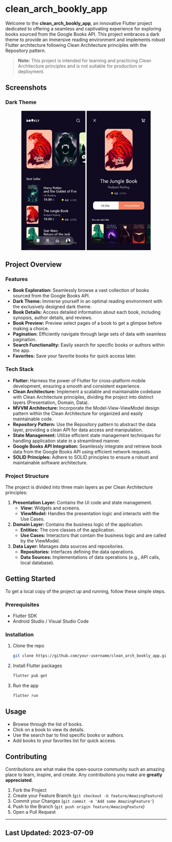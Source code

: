 # clean_arch_bookly_app

Welcome to the **clean_arch_bookly_app**, an innovative Flutter project dedicated to offering a seamless and captivating experience for exploring books sourced from the Google Books API. This project embraces a dark theme to provide an immersive reading environment and implements robust Flutter architecture following Clean Architecture principles with the Repository pattern.

> **Note:** This project is intended for learning and practicing Clean Architecture principles and is not suitable for production or deployment.

## Screenshots

### Dark Theme

<div align="center">
    <img src="assets/images/booklist.png" alt="Book List" width="200"/>  
    <img src="assets/images/details.png" alt="Details" width="200"/>
</div>

## Project Overview

### Features

- **Book Exploration:** Seamlessly browse a vast collection of books sourced from the Google Books API.
- **Dark Theme:** Immerse yourself in an optimal reading environment with the exclusively designed dark theme.
- **Book Details:** Access detailed information about each book, including synopsis, author details, and reviews.
- **Book Preview:** Preview select pages of a book to get a glimpse before making a choice.
- **Pagination:** Efficiently navigate through large sets of data with seamless pagination.
- **Search Functionality:** Easily search for specific books or authors within the app.
- **Favorites:** Save your favorite books for quick access later.

### Tech Stack

- **Flutter:** Harness the power of Flutter for cross-platform mobile development, ensuring a smooth and consistent experience.
- **Clean Architecture:** Implement a scalable and maintainable codebase with Clean Architecture principles, dividing the project into distinct layers (Presentation, Domain, Data).
- **MVVM Architecture:** Incorporate the Model-View-ViewModel design pattern within the Clean Architecture for organized and easily maintainable code.
- **Repository Pattern:** Use the Repository pattern to abstract the data layer, providing a clean API for data access and manipulation.
- **State Management:** Utilize efficient state management techniques for handling application state in a streamlined manner.
- **Google Books API Integration:** Seamlessly integrate and retrieve book data from the Google Books API using efficient network requests.
- **SOLID Principles:** Adhere to SOLID principles to ensure a robust and maintainable software architecture.

### Project Structure

The project is divided into three main layers as per Clean Architecture principles:

1. **Presentation Layer:** Contains the UI code and state management.
   - **View:** Widgets and screens.
   - **ViewModel:** Handles the presentation logic and interacts with the Use Cases.
2. **Domain Layer:** Contains the business logic of the application.
   - **Entities:** The core classes of the application.
   - **Use Cases:** Interactors that contain the business logic and are called by the ViewModel.
3. **Data Layer:** Manages data sources and repositories.
   - **Repositories:** Interfaces defining the data operations.
   - **Data Sources:** Implementations of data operations (e.g., API calls, local database).

## Getting Started

To get a local copy of the project up and running, follow these simple steps.

### Prerequisites

- Flutter SDK
- Android Studio / Visual Studio Code

### Installation

1. Clone the repo

   ```sh
   git clone https://github.com/your-username/clean_arch_bookly_app.git
   ```

2. Install Flutter packages

   ```sh
   flutter pub get
   ```

3. Run the app

   ```sh
   flutter run
   ```

## Usage

- Browse through the list of books.
- Click on a book to view its details.
- Use the search bar to find specific books or authors.
- Add books to your favorites list for quick access.

## Contributing

Contributions are what make the open-source community such an amazing place to learn, inspire, and create. Any contributions you make are **greatly appreciated**.

1. Fork the Project
2. Create your Feature Branch (`git checkout -b feature/AmazingFeature`)
3. Commit your Changes (`git commit -m 'Add some AmazingFeature'`)
4. Push to the Branch (`git push origin feature/AmazingFeature`)
5. Open a Pull Request

---

## Last Updated: 2023-07-09
